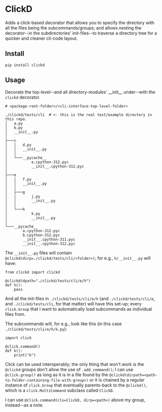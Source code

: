 # ClickD
Adds a click-based decorator that allows you to specify the directory with all the files being the subcommands/groups; and allows nesting the decorator--in the subdirectories' init-files--to traverse a directory tree for a quicker and cleaner cli-code layout.

## Install
```
pip install clickd
```

## Usage

Decorate the top-level--and all directory-modules' \_\_init\_\_ under--with the `clickd` 
decorator.


```
# <package-root-folder>/<cli-interface-top-level-folder>

./clickd/tests/cli  # <- this is the real test/example directory in this repo.
│   a.py
│   b.py
│   __init__.py
│
├───c
│   │   d.py
│   │   __init__.py
│   │
│   └───__pycache__
│           e.cpython-312.pyc
│           __init__.cpython-312.pyc
│
├───e
│   │   f.py
│   │   __init__.py
│   │
│   ├───g
│   │       j.py
│   │       __init__.py
│   │
│   └───h
│           k.py
│           __init__.py
│
└───__pycache__
        a.cpython-312.pyc
        b.cpython-312.pyc
        __init__.cpython-311.pyc
        __init__.cpython-312.pyc
```

The `__init__.py` files will contain `@clickd(dirp=./clickd/tests/cli/<folder>)`; for e.g.,
`h/__init__.py` will have:
```
from clickd import clickd

@clickd(dpath="./clickd/tests/cli/e/h")
def h():
    pass
```

And all the init-files in `./clickd/tests/cli/e/h` (and `./clickd/tests/cli/e`, and `./clickd/tests/cli`, for that matter) will have this set-up; every `click.Group` that I want to automatically load
subcommands as individual files from. 

The subcommands will, for e.g., look like this (in this case `./clickd/tests/cli/e/h/k.py`):
```
import click

@click.command()
def k():
    print("k")
```

Click can be used interoperably; the only thing that won't work is the `@clickd` groups
don't allow the use of `.add_command()`; I can use `@click.group()` as long as it is in
a file found by the `@clickd(dirpath=<path-to-folder-containing-file-with-group>)` or 
it is chained by a regular instance of `click.Group` that eventually parents-back to 
the `@clickd()`, which is a `click.MultiCommand` subclass called `ClickD`.  

I can use `@click.command(cls=ClickD, dirp=<path>)` above my group, instead--as a note.